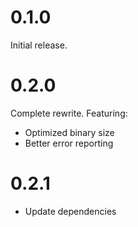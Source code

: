 # 0.1.0

Initial release.

# 0.2.0

Complete rewrite. Featuring:

- Optimized binary size
- Better error reporting

# 0.2.1

- Update dependencies
